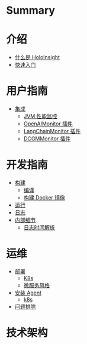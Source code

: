 # Summary


# 介绍
- [什么是 HoloInsight](introduction/what-is-holoinsight.md)
- [快速入门](introduction/quick-start.md)


# 用户指南
- [集成](user-guide/integrations/base.md)
  - [JVM 性能监控](user-guide/integrations/jvm/jvm-performance-monitor.md)
  - [OpenAIMonitor 插件](user-guide/integrations/openai/openai-monitor.md)
  - [LangChainMonitor 插件](user-guide/integrations/langchain/langchain-monitor.md)
  - [DCGMMonitor 插件](user-guide/integrations/dcgm/dcgm-monitor.md)

# 开发指南
- [构建]()
  - [编译](dev-guide/build/compile.md)
  - [构建 Docker 镜像](dev-guide/build/build-docker-image.md)
- [运行]()
- [日志]()
- [内部细节]()
  - [日志时间解析](dev-guide/internals/log-timeparse.md)


# 运维
- [部署]()
  - [K8s](operations/deployment/k8s.md)
  - [微服务风格]()
- [安装 Agent]()
  - [k8s]()
- [问题排除]()


# 技术架构

